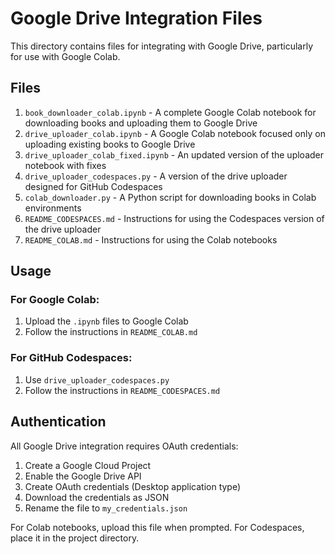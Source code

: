 # Google Drive Integration Files

This directory contains files for integrating with Google Drive, particularly for use with Google Colab.

## Files

1. `book_downloader_colab.ipynb` - A complete Google Colab notebook for downloading books and uploading them to Google Drive
2. `drive_uploader_colab.ipynb` - A Google Colab notebook focused only on uploading existing books to Google Drive
3. `drive_uploader_colab_fixed.ipynb` - An updated version of the uploader notebook with fixes
4. `drive_uploader_codespaces.py` - A version of the drive uploader designed for GitHub Codespaces
5. `colab_downloader.py` - A Python script for downloading books in Colab environments
6. `README_CODESPACES.md` - Instructions for using the Codespaces version of the drive uploader
7. `README_COLAB.md` - Instructions for using the Colab notebooks

## Usage

### For Google Colab:
1. Upload the `.ipynb` files to Google Colab
2. Follow the instructions in `README_COLAB.md`

### For GitHub Codespaces:
1. Use `drive_uploader_codespaces.py`
2. Follow the instructions in `README_CODESPACES.md`

## Authentication

All Google Drive integration requires OAuth credentials:
1. Create a Google Cloud Project
2. Enable the Google Drive API
3. Create OAuth credentials (Desktop application type)
4. Download the credentials as JSON
5. Rename the file to `my_credentials.json`

For Colab notebooks, upload this file when prompted.
For Codespaces, place it in the project directory.